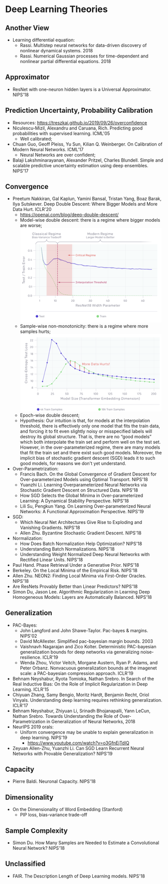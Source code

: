 # Deep Learning Theories

## Another View
- Learning differential equation:
	- Rassi. Multistep neural networks for data-driven discovery of nonlinear dynamical systems. 2018
	- Rassi. Numerical Gaussian processes for time-dependent and nonlinear partial differential equations. 2018

## Approximator
- ResNet with one-neuron hidden layers is a Universal Approximator. NIPS'18

## Prediction Uncertainty, Probability Calibration
- Resources: https://treszkai.github.io/2019/09/26/overconfidence
- Niculescu-Mizil, Alexandru and Caruana, Rich. Predicting good probabilities with supervised learning. ICML'05
	- Well calibrated;
- Chuan Guo, Geoff Pleiss, Yu Sun, Kilian Q. Weinberger. On Calibration of Modern Neural Networks. ICML'17
	- Neural Networks are over confident;
- Balaji Lakshminarayanan, Alexander Pritzel, Charles Blundell. Simple and scalable predictive uncertainty estimation using deep ensembles. NIPS'17

## Convergence
- Preetum Nakkiran, Gal Kaplun, Yamini Bansal, Tristan Yang, Boaz Barak, Ilya Sutskever. Deep Double Descent: Where Bigger Models and More Data Hurt. ICLR'20
	- https://openai.com/blog/deep-double-descent/
	- Model-wise double descent: there is a regime where bigger models are worse;
		<img src="/DL/images/analysis/double-descent-1.png" alt="drawing" width="450"/>
	- Sample-wise non-monotonicity: there is a regime where more samples hurts;
		<img src="/DL/images/analysis/double-descent-2.png" alt="drawing" width="450"/>
	- Epoch-wise double descent;
	- Hypothesis: Our intuition is that, for models at the interpolation threshold, there is effectively only one model that fits the train data, and forcing it to fit even slightly noisy or misspecified labels will destroy its global structure. That is, there are no “good models” which both interpolate the train set and perform well on the test set. However, in the over-parameterized regime, there are many models that fit the train set and there exist such good models. Moreover, the implicit bias of stochastic gradient descent (SGD) leads it to such good models, for reasons we don't yet understand.
- Over-Parametrization:
	- Francis Bach. On the Global Convergence of Gradient Descent for Over-parameterized Models using Optimal Transport. NIPS'18
	- Yuanzhi Li. Learning Overparameterized Neural Networks via Stochastic Gradient Descent on Structured Data. NIPS'18
	- How SGD Selects the Global Minima in Over-parameterized Learning: A Dynamical Stability Perspective. NIPS'18
	- Lili Su, Pengkun Yang. On Learning Over-parameterized Neural Networks: A Functional Approximation Perspective. NIPS'19
- SGD:
	- Which Neural Net Architectures Give Rise to Exploding and Vanishing Gradients. NIPS'18
	- Allen Zhu. Byzantine Stochastic Gradient Descent. NIPS'18
- Normalization:
	- How Does Batch Normalization Help Optimization? NIPS'18
	- Understanding Batch Normalizations. NIPS'18
	- Understanding Weight Normalized Deep Neural Networks with Rectified Linear Units. NIPS'18
- Paul Hand. Phase Retrieval Under a Generative Prior. NIPS'18
- Berkeley. On the Local Minima of the Empirical Risk. NIPS'18
- Allen Zhu. NEON2: Finding Local Minima via First-Order Oracles. NIPS'18
- Are ResNets Provably Better than Linear Predictors? NIPS'18
- Simon Du, Jason Lee. Algorithmic Regularization in Learning Deep Homogeneous Models: Layers are Automatically Balanced. NIPS'18

## Generalization
- PAC-Bayes:
	- John Langford and John Shawe-Taylor. Pac-bayes & margins. NIPS'02
	- David McAllester. Simplified pac-bayesian margin bounds. 2003
	- Vaishnavh Nagarajan and Zico Kolter. Deterministic PAC-bayesian generalization bounds for deep networks via generalizing noise-resilience. ICLR'19
	- Wenda Zhou, Victor Veitch, Morgane Austern, Ryan P. Adams, and Peter Orbanz. Nonvacuous generalization bounds at the imagenet scale: a PAC-bayesian compression approach. ICLR'19
- Behnam Neyshabur, Ryota Tomioka, Nathan Srebro. In Search of the Real Inductive Bias: On the Role of Implicit Regularization in Deep Learning. ICLR'15
- Chiyuan Zhang, Samy Bengio, Moritz Hardt, Benjamin Recht, Oriol Vinyals. Understanding deep learning requires rethinking generalization. ICLR'17
- Behnam Neyshabur, Zhiyuan Li, Srinadh Bhojanapalli, Yann LeCun, Nathan Srebro. Towards Understanding the Role of Over-Parametrization in Generalization of Neural Networks, 2018
- NeurIPS 2019 orals:
	- Uniform convergence may be unable to explain generalization in deep learning. NIPS'19
		- https://www.youtube.com/watch?v=o3GfnEjTdIQ
- Zeyuan Allen-Zhu, Yuanzhi Li. Can SGD Learn Recurrent Neural Networks with Provable Generalization? NIPS'19

## Capacity
- Pierre Baldi. Neuronal Capacity. NIPS'18

## Dimensionality
- On the Dimensionality of Word Embedding (Stanford)
	- PIP loss, bias-variance trade-off

## Sample Complexity
- Simon Du. How Many Samples are Needed to Estimate a Convolutional Neural Network? NIPS'18

## Unclassified
- FAIR. The Description Length of Deep Learning models. NIPS'18
